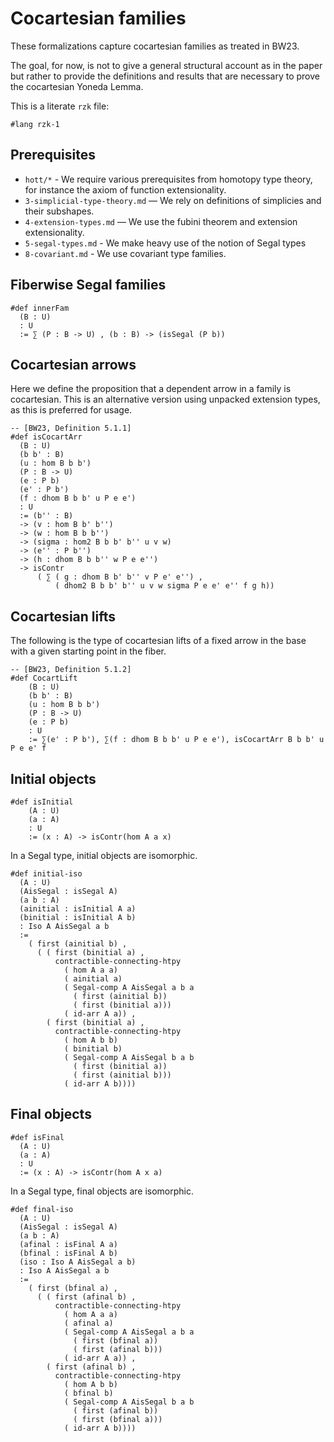 # Cocartesian families

These formalizations capture cocartesian families as treated in BW23.

The goal, for now, is not to give a general structural account as in the paper
but rather to provide the definitions and results that are necessary to prove
the cocartesian Yoneda Lemma.

This is a literate `rzk` file:

```rzk
#lang rzk-1
```

## Prerequisites

- `hott/*` - We require various prerequisites from homotopy type theory, for
  instance the axiom of function extensionality.
- `3-simplicial-type-theory.md` — We rely on definitions of simplicies and their
  subshapes.
- `4-extension-types.md` — We use the fubini theorem and extension
  extensionality.
- `5-segal-types.md` - We make heavy use of the notion of Segal types
- `8-covariant.md` - We use covariant type families.

## Fiberwise Segal families

```rzk
#def innerFam
  (B : U)
  : U
  := ∑ (P : B -> U) , (b : B) -> (isSegal (P b))
```

## Cocartesian arrows

Here we define the proposition that a dependent arrow in a family is
cocartesian. This is an alternative version using unpacked extension types, as
this is preferred for usage.

```rzk
-- [BW23, Definition 5.1.1]
#def isCocartArr
  (B : U)
  (b b' : B)
  (u : hom B b b')
  (P : B -> U)
  (e : P b)
  (e' : P b')
  (f : dhom B b b' u P e e')
  : U
  := (b'' : B)
  -> (v : hom B b' b'')
  -> (w : hom B b b'')
  -> (sigma : hom2 B b b' b'' u v w)
  -> (e'' : P b'')
  -> (h : dhom B b b'' w P e e'')
  -> isContr
      ( ∑ ( g : dhom B b' b'' v P e' e'') ,
          ( dhom2 B b b' b'' u v w sigma P e e' e'' f g h))
```

## Cocartesian lifts

The following is the type of cocartesian lifts of a fixed arrow in the base with
a given starting point in the fiber.

```rzk
-- [BW23, Definition 5.1.2]
#def CocartLift
    (B : U)
    (b b' : B)
    (u : hom B b b')
    (P : B -> U)
    (e : P b)
    : U
    := ∑(e' : P b'), ∑(f : dhom B b b' u P e e'), isCocartArr B b b' u P e e' f
```

## Initial objects

```rzk
#def isInitial
    (A : U)
    (a : A)
    : U
    := (x : A) -> isContr(hom A a x)
```

In a Segal type, initial objects are isomorphic.

```rzk
#def initial-iso
  (A : U)
  (AisSegal : isSegal A)
  (a b : A)
  (ainitial : isInitial A a)
  (binitial : isInitial A b)
  : Iso A AisSegal a b
  :=
    ( first (ainitial b) ,
      ( ( first (binitial a) ,
          contractible-connecting-htpy
            ( hom A a a)
            ( ainitial a)
            ( Segal-comp A AisSegal a b a
              ( first (ainitial b))
              ( first (binitial a)))
            ( id-arr A a)) ,
        ( first (binitial a) ,
          contractible-connecting-htpy
            ( hom A b b)
            ( binitial b)
            ( Segal-comp A AisSegal b a b
              ( first (binitial a))
              ( first (ainitial b)))
            ( id-arr A b))))
```

## Final objects

```rzk
#def isFinal
  (A : U)
  (a : A)
  : U
  := (x : A) -> isContr(hom A x a)
```

In a Segal type, final objects are isomorphic.

```rzk
#def final-iso
  (A : U)
  (AisSegal : isSegal A)
  (a b : A)
  (afinal : isFinal A a)
  (bfinal : isFinal A b)
  (iso : Iso A AisSegal a b)
  : Iso A AisSegal a b
  :=
    ( first (bfinal a) ,
      ( ( first (afinal b) ,
          contractible-connecting-htpy
            ( hom A a a)
            ( afinal a)
            ( Segal-comp A AisSegal a b a
              ( first (bfinal a))
              ( first (afinal b)))
            ( id-arr A a)) ,
        ( first (afinal b) ,
          contractible-connecting-htpy
            ( hom A b b)
            ( bfinal b)
            ( Segal-comp A AisSegal b a b
              ( first (afinal b))
              ( first (bfinal a)))
            ( id-arr A b))))
```
